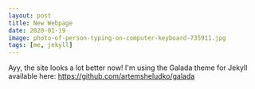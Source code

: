 ```yaml
---
layout: post
title: New Webpage
date: 2020-01-19
image: photo-of-person-typing-on-computer-keyboard-735911.jpg
tags: [me, jekyll]
---
```


Ayy, the site looks a lot better now! I'm using the Galada theme for Jekyll available here: https://github.com/artemsheludko/galada